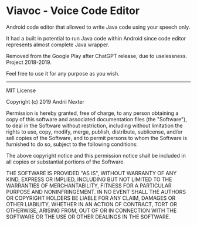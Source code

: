 # Viavoc - Voice Code Editor

Android code editor that allowed to write Java code using your speech only.

It had a built in potential to run Java code within Android since code editor represents almost complete Java wrapper.

Removed from the Google Play after ChatGPT release, due to uselessness. Project 2018-2019.

Feel free to use it for any purpose as you wish.

______________________________________________________________________________

MIT License

Copyright (c) 2019 Andrii Nexter

Permission is hereby granted, free of charge, to any person obtaining a copy
of this software and associated documentation files (the "Software"), to deal
in the Software without restriction, including without limitation the rights
to use, copy, modify, merge, publish, distribute, sublicense, and/or sell
copies of the Software, and to permit persons to whom the Software is
furnished to do so, subject to the following conditions:

The above copyright notice and this permission notice shall be included in all
copies or substantial portions of the Software.

THE SOFTWARE IS PROVIDED "AS IS", WITHOUT WARRANTY OF ANY KIND, EXPRESS OR
IMPLIED, INCLUDING BUT NOT LIMITED TO THE WARRANTIES OF MERCHANTABILITY,
FITNESS FOR A PARTICULAR PURPOSE AND NONINFRINGEMENT. IN NO EVENT SHALL THE
AUTHORS OR COPYRIGHT HOLDERS BE LIABLE FOR ANY CLAIM, DAMAGES OR OTHER
LIABILITY, WHETHER IN AN ACTION OF CONTRACT, TORT OR OTHERWISE, ARISING FROM,
OUT OF OR IN CONNECTION WITH THE SOFTWARE OR THE USE OR OTHER DEALINGS IN THE
SOFTWARE.
